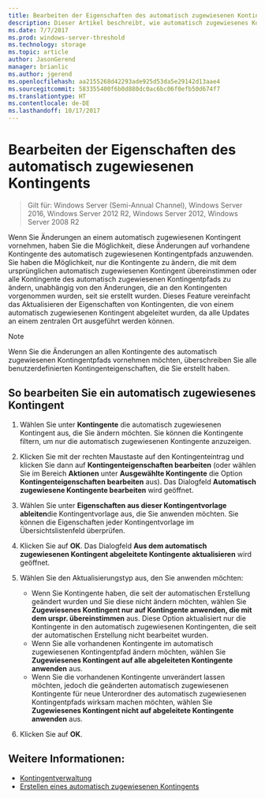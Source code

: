 ```yaml
---
title: Bearbeiten der Eigenschaften des automatisch zugewiesenen Kontingents
description: Dieser Artikel beschreibt, wie automatisch zugewiesenes Kontingenteigenschaften bearbeitet werden
ms.date: 7/7/2017
ms.prod: windows-server-threshold
ms.technology: storage
ms.topic: article
author: JasonGerend
manager: brianlic
ms.author: jgerend
ms.openlocfilehash: aa2155268d42293ade925d53da5e29142d13aae4
ms.sourcegitcommit: 583355400f6b0d880dc0ac6bc06f0efb50d674f7
ms.translationtype: HT
ms.contentlocale: de-DE
ms.lasthandoff: 10/17/2017
---
```

# <a name="edit-auto-apply-quota-properties"></a>Bearbeiten der Eigenschaften des automatisch zugewiesenen Kontingents

> Gilt für: Windows Server (Semi-Annual Channel), Windows Server 2016, Windows Server 2012 R2, Windows Server 2012, Windows Server 2008 R2

Wenn Sie Änderungen an einem automatisch zugewiesenen Kontingent vornehmen, haben Sie die Möglichkeit, diese Änderungen auf vorhandene Kontingente des automatisch zugewiesenen Kontingentpfads anzuwenden. Sie haben die Möglichkeit, nur die Kontingente zu ändern, die mit dem ursprünglichen automatisch zugewiesenen Kontingent übereinstimmen oder alle Kontingente des automatisch zugewiesenen Kontingentpfads zu ändern, unabhängig von den Änderungen, die an den Kontingenten vorgenommen wurden, seit sie erstellt wurden. Dieses Feature vereinfacht das Aktualisieren der Eigenschaften von Kontingenten, die von einem automatisch zugewiesenen Kontingent abgeleitet wurden, da alle Updates an einem zentralen Ort ausgeführt werden können.

> [!Note]
> Wenn Sie die Änderungen an allen Kontingente des automatisch zugewiesenen Kontingentpfads vornehmen möchten, überschreiben Sie alle benutzerdefinierten Kontingenteigenschaften, die Sie erstellt haben.

## <a name="to-edit-an-auto-apply-quota"></a>So bearbeiten Sie ein automatisch zugewiesenes Kontingent

1.  Wählen Sie unter **Kontingente** die automatisch zugewiesenen Kontingent aus, die Sie ändern möchten. Sie können die Kontingente filtern, um nur die automatisch zugewiesenen Kontingente anzuzeigen.

2.  Klicken Sie mit der rechten Maustaste auf den Kontingenteintrag und klicken Sie dann auf **Kontingenteigenschaften bearbeiten** (oder wählen Sie im Bereich **Aktionen** unter **Ausgewählte Kontingente** die Option **Kontingenteigenschaften bearbeiten** aus). Das Dialogfeld **Automatisch zugewiesene Kontingente bearbeiten** wird geöffnet.

3.  Wählen Sie unter **Eigenschaften aus dieser Kontingentvorlage ableiten**die Kontingentvorlage aus, die Sie anwenden möchten. Sie können die Eigenschaften jeder Kontingentvorlage im Übersichtslistenfeld überprüfen.

4.  Klicken Sie auf **OK**. Das Dialogfeld **Aus dem automatisch zugewiesenen Kontingent abgeleitete Kontingente aktualisieren** wird geöffnet.

5.  Wählen Sie den Aktualisierungstyp aus, den Sie anwenden möchten:

    -   Wenn Sie Kontingente haben, die seit der automatischen Erstellung geändert wurden und Sie diese nicht ändern möchten, wählen Sie **Zugewiesenes Kontingent nur auf Kontingente anwenden, die mit dem urspr. übereinstimmen** aus. Diese Option aktualisiert nur die Kontingente in den automatisch zugewiesenen Kontingenten, die seit der automatischen Erstellung nicht bearbeitet wurden.
    -   Wenn Sie alle vorhandenen Kontingente im automatisch zugewiesenen Kontingentpfad ändern möchten, wählen Sie **Zugewiesenes Kontingent auf alle abgeleiteten Kontingente anwenden** aus.
    -   Wenn Sie die vorhandenen Kontingente unverändert lassen möchten, jedoch die geänderten automatisch zugewiesenen Kontingente für neue Unterordner des automatisch zugewiesenen Kontingentpfads wirksam machen möchten, wählen Sie **Zugewiesenes Kontingent nicht auf abgeleitete Kontingente anwenden** aus.

6.  Klicken Sie auf **OK**.

## <a name="see-also"></a>Weitere Informationen:

-   [Kontingentverwaltung](quota-management.md)
-   [Erstellen eines automatisch zugewiesenen Kontingents](create-auto-apply-quota.md)



